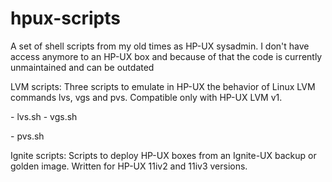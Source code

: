 hpux-scripts
============

<p>A set of shell scripts from my old times as HP-UX sysadmin. I don't have access anymore to an HP-UX box and because of that the code is currently unmaintained and can be outdated</p>
<p>LVM scripts: Three scripts to emulate in HP-UX the behavior of Linux LVM commands lvs, vgs and pvs. Compatible only with HP-UX LVM v1.</p>

<p>- lvs.sh
- vgs.sh</p>
<p>- pvs.sh</p>

<p>Ignite scripts: Scripts to deploy HP-UX boxes from an Ignite-UX backup or golden image. Written for HP-UX 11iv2 and 11iv3 versions.</p>
